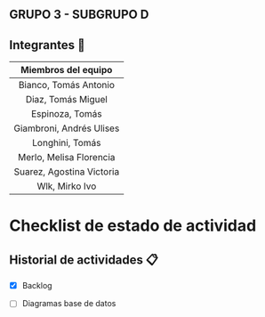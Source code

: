 ## GRUPO 3 - SUBGRUPO D


## Integrantes :busts_in_silhouette:

| Miembros del equipo  |
| :------: | 
| Bianco, Tomás Antonio |
| Diaz, Tomás Miguel |
| Espinoza, Tomás |
| Giambroni, Andrés Ulises |
| Longhini, Tomás |
| Merlo, Melisa Florencia |
| Suarez, Agostina Victoria |
| Wlk, Mirko Ivo |

# Checklist de estado de actividad

## Historial de actividades :clipboard:
- [x] Backlog
- [ ] Diagramas base de datos


